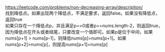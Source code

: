 https://leetcode.com/problems/non-decreasing-array/description/  
找到降低点。如果出现两个降低点，不满足要求，返回false。如果没有降低点，返回true    
如果只存在一个降低点p，并且满足p==0或者p==nums.length-2，则返回true，因为降低点在开头或者结尾，只要改变一个值即可。如果p是位于中间，如果nums[p+1] > nums[p-1]，则降低nums[p]=nums[p+1]。如果nums[p+2]>nums[p]，则提高nums[p+1]=nums[p]